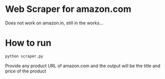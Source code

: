# Web Scraper for amazon.com 

Does not work on amazon.in, still in the works...

# How to run

```bash
python scraper.py
```

Provide any product URL of amazon.com and the output will be the title and price of the product
